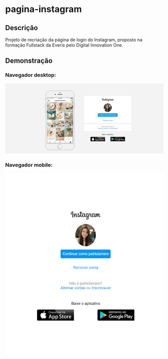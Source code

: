 # pagina-instagram

## Descrição

Projeto de recriação da página de login do Instagram, proposto na formação Fullstack da Everis pelo Digital Innovation One.

## Demonstração

### Navegador desktop:
![texto](./desktop.png) 

### Navegador mobile:
![texto](./mobile.png) 
